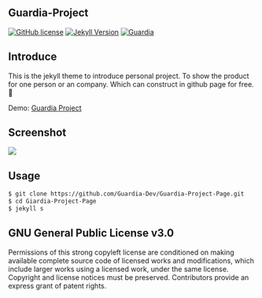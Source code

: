 ## Guardia-Project

[![GitHub license](https://img.shields.io/badge/license-AGPL-blue.svg)](https://raw.githubusercontent.com/Guardia-Dev/Guardia-Project-Page/master/LICENSE)
[![Jekyll Version](https://img.shields.io/badge/jekyll-2.5.3-red.svg)](https://jekyllrb.com/)
[![Guardia](https://img.shields.io/badge/%F0%9F%8D%89%20Guardia%20-Component-orange.svg)](http://desgard.com/)

## Introduce

This is the jekyll theme to introduce personal project. To show the product for one person or an company. Which can construct in github page for free. 🎈

Demo: [Guardia Project](http://project.desgard.com/)

## Screenshot

![](http://i2.bvimg.com/600799/38018bfb463acbe4.png)

## Usage

```bash
$ git clone https://github.com/Guardia-Dev/Guardia-Project-Page.git
$ cd Giardia-Project-Page
$ jekyll s
```

## GNU General Public License v3.0

Permissions of this strong copyleft license are conditioned on making available complete source code of licensed works and modifications, which include larger works using a licensed work, under the same license. Copyright and license notices must be preserved. Contributors provide an express grant of patent rights.
